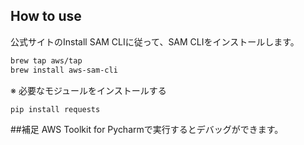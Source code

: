 ## How to use
公式サイトのInstall SAM CLIに従って、SAM CLIをインストールします。
```bash
brew tap aws/tap
brew install aws-sam-cli
```
※ 必要なモジュールをインストールする
```bash
pip install requests
```

##補足
AWS Toolkit for Pycharmで実行するとデバッグができます。